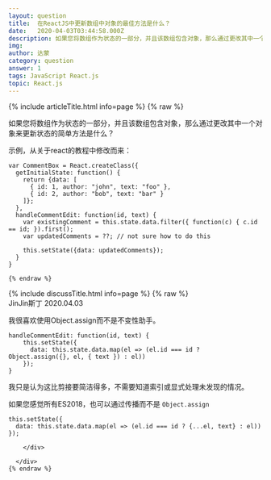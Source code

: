 ```yaml
---
layout: question
title:  在ReactJS中更新数组中对象的最佳方法是什么？
date:   2020-04-03T03:44:58.000Z
description: 如果您将数组作为状态的一部分，并且该数组包含对象，那么通过更改其中一个对象来更新状态的简单方法是什么？示例，从关于react的教程中修改而来：va...
img: 
author: 达蒙
category: question
answer: 1
tags: JavaScript React.js
topic: React.js
---
```

<div class="article-root">
  <div class="article">
    {% include articleTitle.html info=page %}
    {% raw %}
    <div class="article-content"><p><font style="vertical-align: inherit;"><font style="vertical-align: inherit;">如果您将数组作为状态的一部分，并且该数组包含对象，那么通过更改其中一个对象来更新状态的简单方法是什么？</font></font></p>

<p><font style="vertical-align: inherit;"><font style="vertical-align: inherit;">示例，从关于react的教程中修改而来：</font></font></p>

<pre><code>var CommentBox = React.createClass({<font></font>
  getInitialState: function() {<font></font>
    return {data: [<font></font>
      { id: 1, author: "john", text: "foo" },<font></font>
      { id: 2, author: "bob", text: "bar" }<font></font>
    ]};<font></font>
  },<font></font>
  handleCommentEdit: function(id, text) {<font></font>
    var existingComment = this.state.data.filter({ function(c) { c.id == id; }).first();<font></font>
    var updatedComments = ??; // not sure how to do this  <font></font>
<font></font>
    this.setState({data: updatedComments});<font></font>
  }<font></font>
}<font></font>
</code></pre></div>
    {% endraw %}
  </div>

  <div class="discuss-wrapper">
    {% include discussTitle.html info=page %}
    {% raw %}
    <div class="discuss-item">
        <div class="discuss-parent">
          <div class="discuss-meta">
            <span class="discuss-user">JinJin斯丁</span>
            <span class="discuss-time">2020.04.03</span>
          </div>
          <div class="discuss-comment"><p><font style="vertical-align: inherit;"><font style="vertical-align: inherit;">我很喜欢使用Object.assign而不是不变性助手。</font></font></p>

<pre><code>handleCommentEdit: function(id, text) {<font></font>
    this.setState({<font></font>
      data: this.state.data.map(el =&gt; (el.id === id ? Object.assign({}, el, { text }) : el))<font></font>
    });<font></font>
}<font></font>
</code></pre>

<p><font style="vertical-align: inherit;"><font style="vertical-align: inherit;">我只是认为这比剪接要简洁得多，不需要知道索引或显式处理未发现的情况。 </font></font></p>

<p><font style="vertical-align: inherit;"><font style="vertical-align: inherit;">如果您感觉所有ES2018，也可以通过传播而不是 </font></font><code>Object.assign</code></p>

<pre><code>this.setState({<font></font>
  data: this.state.data.map(el =&gt; (el.id === id ? {...el, text} : el))<font></font>
});<font></font>
</code></pre></div>
        </div>
        
      </div>
    {% endraw %}
  </div>
<div>
